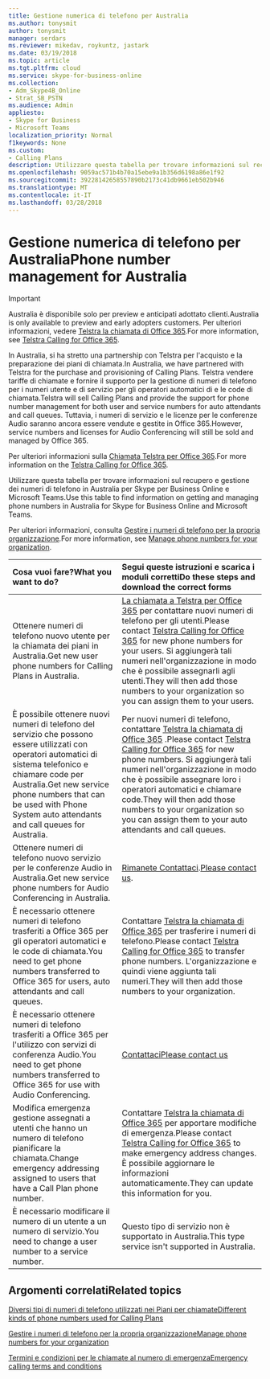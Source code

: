 ```yaml
---
title: Gestione numerica di telefono per Australia
ms.author: tonysmit
author: tonysmit
manager: serdars
ms.reviewer: mikedav, roykuntz, jastark
ms.date: 03/19/2018
ms.topic: article
ms.tgt.pltfrm: cloud
ms.service: skype-for-business-online
ms.collection:
- Adm_Skype4B_Online
- Strat_SB_PSTN
ms.audience: Admin
appliesto:
- Skype for Business
- Microsoft Teams
localization_priority: Normal
f1keywords: None
ms.custom:
- Calling Plans
description: Utilizzare questa tabella per trovare informazioni sul recupero e gestione dei numeri di telefono in Australia per Skype per Business Online e Microsoft Teams.
ms.openlocfilehash: 9059ac571b4b70a15ebe9a1b356d6198a86e1f92
ms.sourcegitcommit: 39228142658557890b2173c41db9661eb502b946
ms.translationtype: MT
ms.contentlocale: it-IT
ms.lasthandoff: 03/28/2018
---
```

# <a name="phone-number-management-for-australia"></a><span data-ttu-id="f4ca0-103">Gestione numerica di telefono per Australia</span><span class="sxs-lookup"><span data-stu-id="f4ca0-103">Phone number management for Australia</span></span>
> [!IMPORTANT]
> <span data-ttu-id="f4ca0-104">Australia è disponibile solo per preview e anticipati adottato clienti.</span><span class="sxs-lookup"><span data-stu-id="f4ca0-104">Australia is only available to preview and early adopters customers.</span></span> <span data-ttu-id="f4ca0-105">Per ulteriori informazioni, vedere [Telstra la chiamata di Office 365](http://aka.ms/TelstraVoicePlan).</span><span class="sxs-lookup"><span data-stu-id="f4ca0-105">For more information, see [Telstra Calling for Office 365](http://aka.ms/TelstraVoicePlan).</span></span> 

<span data-ttu-id="f4ca0-106">In Australia, si ha stretto una partnership con Telstra per l'acquisto e la preparazione dei piani di chiamata.</span><span class="sxs-lookup"><span data-stu-id="f4ca0-106">In Australia, we have partnered with Telstra for the purchase and provisioning of Calling Plans.</span></span> <span data-ttu-id="f4ca0-107">Telstra vendere tariffe di chiamate e fornire il supporto per la gestione di numeri di telefono per i numeri utente e di servizio per gli operatori automatici di e le code di chiamata.</span><span class="sxs-lookup"><span data-stu-id="f4ca0-107">Telstra will sell Calling Plans and provide the support for phone number management for both user and service numbers for auto attendants and call queues.</span></span> <span data-ttu-id="f4ca0-108">Tuttavia, i numeri di servizio e le licenze per le conferenze Audio saranno ancora essere vendute e gestite in Office 365.</span><span class="sxs-lookup"><span data-stu-id="f4ca0-108">However, service numbers and licenses for Audio Conferencing will still be sold and managed by Office 365.</span></span>

<span data-ttu-id="f4ca0-109">Per ulteriori informazioni sulla [Chiamata Telstra per Office 365](http://aka.ms/TelstraVoicePlan).</span><span class="sxs-lookup"><span data-stu-id="f4ca0-109">For more information on the [Telstra Calling for Office 365](http://aka.ms/TelstraVoicePlan).</span></span>

<span data-ttu-id="f4ca0-110">Utilizzare questa tabella per trovare informazioni sul recupero e gestione dei numeri di telefono in Australia per Skype per Business Online e Microsoft Teams.</span><span class="sxs-lookup"><span data-stu-id="f4ca0-110">Use this table to find information on getting and managing phone numbers in Australia for Skype for Business Online and Microsoft Teams.</span></span> 

<span data-ttu-id="f4ca0-111">Per ulteriori informazioni, consulta [Gestire i numeri di telefono per la propria organizzazione](manage-phone-numbers-for-your-organization.md).</span><span class="sxs-lookup"><span data-stu-id="f4ca0-111">For more information, see [Manage phone numbers for your organization](manage-phone-numbers-for-your-organization.md).</span></span>
  
|<span data-ttu-id="f4ca0-112">**Cosa vuoi fare?**</span><span class="sxs-lookup"><span data-stu-id="f4ca0-112">**What you want to do?**</span></span>|<span data-ttu-id="f4ca0-113">**Segui queste istruzioni e scarica i moduli corretti**</span><span class="sxs-lookup"><span data-stu-id="f4ca0-113">**Do these steps and download the correct forms**</span></span>|
|:-----|:-----|
|<span data-ttu-id="f4ca0-114">Ottenere numeri di telefono nuovo utente per la chiamata dei piani in Australia.</span><span class="sxs-lookup"><span data-stu-id="f4ca0-114">Get new user phone numbers for Calling Plans in Australia.</span></span>   <br/> |<span data-ttu-id="f4ca0-115">[La chiamata a Telstra per Office 365](http://aka.ms/TelstraVoicePlan) per contattare nuovi numeri di telefono per gli utenti.</span><span class="sxs-lookup"><span data-stu-id="f4ca0-115">Please contact [Telstra Calling for Office 365](http://aka.ms/TelstraVoicePlan) for new phone numbers for your users.</span></span> <span data-ttu-id="f4ca0-116">Si aggiungerà tali numeri nell'organizzazione in modo che è possibile assegnarli agli utenti.</span><span class="sxs-lookup"><span data-stu-id="f4ca0-116">They will then add those numbers to your organization so you can assign them to your users.</span></span> <br/> 
|<span data-ttu-id="f4ca0-117">È possibile ottenere nuovi numeri di telefono del servizio che possono essere utilizzati con operatori automatici di sistema telefonico e chiamare code per Australia.</span><span class="sxs-lookup"><span data-stu-id="f4ca0-117">Get new service phone numbers that can be used with Phone System auto attendants and call queues for Australia.</span></span> <br/> |<span data-ttu-id="f4ca0-118">Per nuovi numeri di telefono, contattare [Telstra la chiamata di Office 365](http://aka.ms/TelstraVoicePlan) .</span><span class="sxs-lookup"><span data-stu-id="f4ca0-118">Please contact [Telstra Calling for Office 365](http://aka.ms/TelstraVoicePlan) for new phone numbers.</span></span> <span data-ttu-id="f4ca0-119">Si aggiungerà tali numeri nell'organizzazione in modo che è possibile assegnare loro i operatori automatici e chiamare code.</span><span class="sxs-lookup"><span data-stu-id="f4ca0-119">They will then add those numbers to your organization so you can assign them to your auto attendants and call queues.</span></span> <br/>|
|<span data-ttu-id="f4ca0-120">Ottenere numeri di telefono nuovo servizio per le conferenze Audio in Australia.</span><span class="sxs-lookup"><span data-stu-id="f4ca0-120">Get new service phone numbers for Audio Conferencing in Australia.</span></span>   <br/> |<span data-ttu-id="f4ca0-121">[Rimanete Contattaci](mailto:ptnapac@microsoft.com).</span><span class="sxs-lookup"><span data-stu-id="f4ca0-121">[Please contact us](mailto:ptnapac@microsoft.com).</span></span>|
|<span data-ttu-id="f4ca0-122">È necessario ottenere numeri di telefono trasferiti a Office 365 per gli operatori automatici e le code di chiamata.</span><span class="sxs-lookup"><span data-stu-id="f4ca0-122">You need to get phone numbers transferred to Office 365 for users, auto attendants and call queues.</span></span>  <br/> |<span data-ttu-id="f4ca0-123">Contattare [Telstra la chiamata di Office 365](http://aka.ms/TelstraVoicePlan) per trasferire i numeri di telefono.</span><span class="sxs-lookup"><span data-stu-id="f4ca0-123">Please contact [Telstra Calling for Office 365](http://aka.ms/TelstraVoicePlan) to transfer phone numbers.</span></span> <span data-ttu-id="f4ca0-124">L'organizzazione e quindi viene aggiunta tali numeri.</span><span class="sxs-lookup"><span data-stu-id="f4ca0-124">They will then add those numbers to your organization.</span></span>  <br/> |
|<span data-ttu-id="f4ca0-125">È necessario ottenere numeri di telefono trasferiti a Office 365 per l'utilizzo con servizi di conferenza Audio.</span><span class="sxs-lookup"><span data-stu-id="f4ca0-125">You need to get phone numbers transferred to Office 365 for use with Audio Conferencing.</span></span>  |[<span data-ttu-id="f4ca0-126">Contattaci</span><span class="sxs-lookup"><span data-stu-id="f4ca0-126">Please contact us</span></span>](mailto:ptnapac@microsoft.com) |
|<span data-ttu-id="f4ca0-127">Modifica emergenza gestione assegnati a utenti che hanno un numero di telefono pianificare la chiamata.</span><span class="sxs-lookup"><span data-stu-id="f4ca0-127">Change emergency addressing assigned to users that have a Call Plan phone number.</span></span> |<span data-ttu-id="f4ca0-128">Contattare [Telstra la chiamata di Office 365](http://aka.ms/TelstraVoicePlan) per apportare modifiche di emergenza.</span><span class="sxs-lookup"><span data-stu-id="f4ca0-128">Please contact [Telstra Calling for Office 365](http://aka.ms/TelstraVoicePlan) to make emergency address changes.</span></span> <span data-ttu-id="f4ca0-129">È possibile aggiornare le informazioni automaticamente.</span><span class="sxs-lookup"><span data-stu-id="f4ca0-129">They can update this information for you.</span></span>|
|<span data-ttu-id="f4ca0-130">È necessario modificare il numero di un utente a un numero di servizio.</span><span class="sxs-lookup"><span data-stu-id="f4ca0-130">You need to change a user number to a service number.</span></span> |<span data-ttu-id="f4ca0-131">Questo tipo di servizio non è supportato in Australia.</span><span class="sxs-lookup"><span data-stu-id="f4ca0-131">This type service isn't supported in Australia.</span></span> 
   
## <a name="related-topics"></a><span data-ttu-id="f4ca0-132">Argomenti correlati</span><span class="sxs-lookup"><span data-stu-id="f4ca0-132">Related topics</span></span>
[<span data-ttu-id="f4ca0-133">Diversi tipi di numeri di telefono utilizzati nei Piani per chiamate</span><span class="sxs-lookup"><span data-stu-id="f4ca0-133">Different kinds of phone numbers used for Calling Plans</span></span>](../different-kinds-of-phone-numbers-used-for-calling-plans.md)

[<span data-ttu-id="f4ca0-134">Gestire i numeri di telefono per la propria organizzazione</span><span class="sxs-lookup"><span data-stu-id="f4ca0-134">Manage phone numbers for your organization</span></span>](manage-phone-numbers-for-your-organization.md)

[<span data-ttu-id="f4ca0-135">Termini e condizioni per le chiamate al numero di emergenza</span><span class="sxs-lookup"><span data-stu-id="f4ca0-135">Emergency calling terms and conditions</span></span>](../emergency-calling-terms-and-conditions.md)